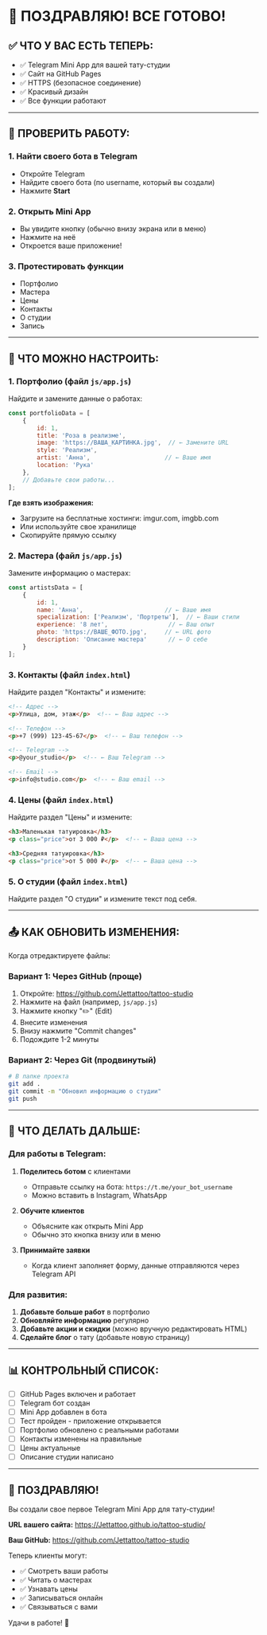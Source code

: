 # 🎉 ПОЗДРАВЛЯЮ! ВСЕ ГОТОВО!

## ✅ ЧТО У ВАС ЕСТЬ ТЕПЕРЬ:

- ✅ Telegram Mini App для вашей тату-студии
- ✅ Сайт на GitHub Pages
- ✅ HTTPS (безопасное соединение)
- ✅ Красивый дизайн
- ✅ Все функции работают

---

## 🎯 ПРОВЕРИТЬ РАБОТУ:

### 1. Найти своего бота в Telegram
- Откройте Telegram
- Найдите своего бота (по username, который вы создали)
- Нажмите **Start**

### 2. Открыть Mini App
- Вы увидите кнопку (обычно внизу экрана или в меню)
- Нажмите на неё
- Откроется ваше приложение!

### 3. Протестировать функции
- Портфолио
- Мастера
- Цены
- Контакты
- О студии
- Запись

---

## 🎨 ЧТО МОЖНО НАСТРОИТЬ:

### 1. Портфолио (файл `js/app.js`)

Найдите и замените данные о работах:

```javascript
const portfolioData = [
    {
        id: 1,
        title: 'Роза в реализме',
        image: 'https://ВАША_КАРТИНКА.jpg',  // ← Замените URL
        style: 'Реализм',
        artist: 'Анна',                     // ← Ваше имя
        location: 'Рука'
    },
    // Добавьте свои работы...
];
```

**Где взять изображения:**
- Загрузите на бесплатные хостинги: imgur.com, imgbb.com
- Или используйте свое хранилище
- Скопируйте прямую ссылку

### 2. Мастера (файл `js/app.js`)

Замените информацию о мастерах:

```javascript
const artistsData = [
    {
        id: 1,
        name: 'Анна',                       // ← Ваше имя
        specialization: ['Реализм', 'Портреты'],  // ← Ваши стили
        experience: '8 лет',                 // ← Ваш опыт
        photo: 'https://ВАШЕ_ФОТО.jpg',     // ← URL фото
        description: 'Описание мастера'      // ← О себе
    }
];
```

### 3. Контакты (файл `index.html`)

Найдите раздел "Контакты" и измените:

```html
<!-- Адрес -->
<p>Улица, дом, этаж</p>  <!-- ← Ваш адрес -->

<!-- Телефон -->
<p>+7 (999) 123-45-67</p>  <!-- ← Ваш телефон -->

<!-- Telegram -->
<p>@your_studio</p>  <!-- ← Ваш Telegram -->

<!-- Email -->
<p>info@studio.com</p>  <!-- ← Ваш email -->
```

### 4. Цены (файл `index.html`)

Найдите раздел "Цены" и измените:

```html
<h3>Маленькая татуировка</h3>
<p class="price">от 3 000 ₽</p>  <!-- ← Ваша цена -->

<h3>Средняя татуировка</h3>
<p class="price">от 5 000 ₽</p>  <!-- ← Ваша цена -->
```

### 5. О студии (файл `index.html`)

Найдите раздел "О студии" и измените текст под себя.

---

## 📤 КАК ОБНОВИТЬ ИЗМЕНЕНИЯ:

Когда отредактируете файлы:

### Вариант 1: Через GitHub (проще)

1. Откройте: https://github.com/Jettattoo/tattoo-studio
2. Нажмите на файл (например, `js/app.js`)
3. Нажмите кнопку "✏️" (Edit)
4. Внесите изменения
5. Внизу нажмите "Commit changes"
6. Подождите 1-2 минуты

### Вариант 2: Через Git (продвинутый)

```bash
# В папке проекта
git add .
git commit -m "Обновил информацию о студии"
git push
```

---

## 🚀 ЧТО ДЕЛАТЬ ДАЛЬШЕ:

### Для работы в Telegram:

1. **Поделитесь ботом** с клиентами
   - Отправьте ссылку на бота: `https://t.me/your_bot_username`
   - Можно вставить в Instagram, WhatsApp

2. **Обучите клиентов**
   - Объясните как открыть Mini App
   - Обычно это кнопка внизу или в меню

3. **Принимайте заявки**
   - Когда клиент заполняет форму, данные отправляются через Telegram API

### Для развития:

1. **Добавьте больше работ** в портфолио
2. **Обновляйте информацию** регулярно
3. **Добавьте акции и скидки** (можно вручную редактировать HTML)
4. **Сделайте блог** о тату (добавьте новую страницу)

---

## 📊 КОНТРОЛЬНЫЙ СПИСОК:

- [ ] GitHub Pages включен и работает
- [ ] Telegram бот создан
- [ ] Mini App добавлен в бота
- [ ] Тест пройден - приложение открывается
- [ ] Портфолио обновлено с реальными работами
- [ ] Контакты изменены на правильные
- [ ] Цены актуальные
- [ ] Описание студии написано

---

## 🎉 ПОЗДРАВЛЯЮ!

Вы создали свое первое Telegram Mini App для тату-студии!

**URL вашего сайта:**
https://Jettattoo.github.io/tattoo-studio/

**Ваш GitHub:**
https://github.com/Jettattoo/tattoo-studio

Теперь клиенты могут:
- ✅ Смотреть ваши работы
- ✅ Читать о мастерах
- ✅ Узнавать цены
- ✅ Записываться онлайн
- ✅ Связываться с вами

Удачи в работе! 🚀

